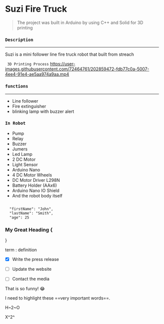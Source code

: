 # Suzi Fire Truck


> The project was built in Arduino by using C++ and Solid for 3D printing


### `Description `
---
Suzi is a mini follower line fire truck robot that built from streach

` 3D Printing Process`
https://user-images.githubusercontent.com/72464761/202859472-fdb77c0a-5007-4ee4-91e4-ae5aa974a9aa.mp4



### `functions`
---
- Line follower
- Fire extinguisher
- blinking lamp with buzzer alert

### `In Robot`
- Pump
- Relay
- Buzzer
- Jumers
- Led Lamp
- 2 DC Motor
- Light Sensor
- Arduino Nano
- 4 DC Motor Wheels
- DC Motor Driver L298N
- Battery Holder (AAx6)
- Arduino Nano IO Shield
- And the robot body itself


```

  "firstName": "John",
  "lastName": "Smith",
  "age": 25

```




### My Great Heading {

}


term
: definition



- [x] Write the press release
- [ ] Update the website
- [ ] Contact the media



That is so funny! :joy:




I need to highlight these ==very important words==.


H~2~O


X^2^
